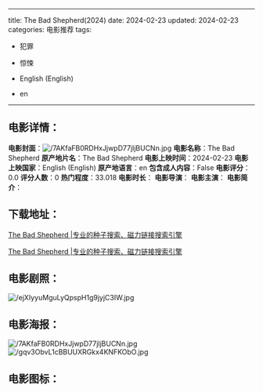 
---
title: The Bad Shepherd(2024)
date: 2024-02-23
updated: 2024-02-23
categories: 电影推荐
tags:
- 犯罪
- 惊悚

- English (English)
- en
---


> 

## **电影详情**：

**电影封面**：<img src="https://image.tmdb.org/t/p/w200/7AKfaFB0RDHxJjwpD77jljBUCNn.jpg" alt="/7AKfaFB0RDHxJjwpD77jljBUCNn.jpg" title="/7AKfaFB0RDHxJjwpD77jljBUCNn.jpg">
**电影名称**：The Bad Shepherd
**原产地片名**：The Bad Shepherd
**电影上映时间**：2024-02-23
**电影上映国家**：English (English)
**原产地语言**：en
**包含成人内容**：False
**电影评分**：0.0
**评分人数**：0
**热门程度**：33.018
**电影时长**：
**电影导演**：
**电影主演**：
**电影简介**：

## **下载地址**：
[The Bad Shepherd |专业的种子搜索、磁力链接搜索引擎](https://movie.amd794.com:2083/?search=The%20Bad%20Shepherd&ordering=&mode=match_phrase&page_size=10&page=1)

[The Bad Shepherd |专业的种子搜索、磁力链接搜索引擎](https://movie.amd794.com:2083/?search=The%20Bad%20Shepherd&ordering=&mode=match_phrase&page_size=10&page=1)
 

## **电影剧照**：
<img src="https://image.tmdb.org/t/p/original/ejXIyyuMguLyQpspH1g9jyjC3IW.jpg" alt="/ejXIyyuMguLyQpspH1g9jyjC3IW.jpg" title="/ejXIyyuMguLyQpspH1g9jyjC3IW.jpg">

## **电影海报**：
<img src="https://image.tmdb.org/t/p/original/7AKfaFB0RDHxJjwpD77jljBUCNn.jpg" alt="/7AKfaFB0RDHxJjwpD77jljBUCNn.jpg" title="/7AKfaFB0RDHxJjwpD77jljBUCNn.jpg"><img src="https://image.tmdb.org/t/p/original/gqv3ObvL1cBBUUXRGkx4KNFKObO.jpg" alt="/gqv3ObvL1cBBUUXRGkx4KNFKObO.jpg" title="/gqv3ObvL1cBBUUXRGkx4KNFKObO.jpg">

## **电影图标**：

